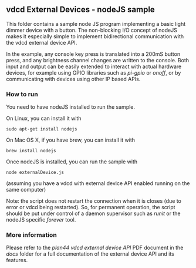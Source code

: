 ## vdcd External Devices - nodeJS sample

This folder contains a sample node JS program implementing a basic light dimmer device with a button. The non-blocking I/O concept of nodeJS makes it especially simple to implement bidirectional communication with the vdcd external device API.

In the example, any console key press is translated into a 200mS button press, and any brightness channel changes are written to the console. Both input and output can be easily extended to interact with actual hardware devices, for example using GPIO libraries such as *pi-gpio* or *onoff*, or by communicating with devices using other IP based APIs.


### How to run

You need to have nodeJS installed to run the sample.

On Linux, you can install it with

    sudo apt-get install nodejs
    
On Mac OS X, if you have brew, you can install it with

    brew install nodejs

Once nodeJS is installed, you can run the sample with

	node externalDevice.js 
	
(assuming you have a vdcd with external device API enabled running on the same computer)
	
Note: the script does not restart the connection when it is closes (due to error or vdcd being restarted). So, for permanent operation, the script should be put under control of a daemon supervisor such as *runit* or the nodeJS specific *forever* tool.

### More information 

Please refer to the *plan44 vdcd external device API* PDF document in the *docs* folder for a full documentation of the external device API and its features.
